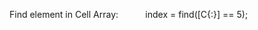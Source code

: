 
Find element in Cell Array:&nbsp;&nbsp;&nbsp;&nbsp;&nbsp;&nbsp;&nbsp;&nbsp;&nbsp;&nbsp; index = find([C{:}] == 5);
